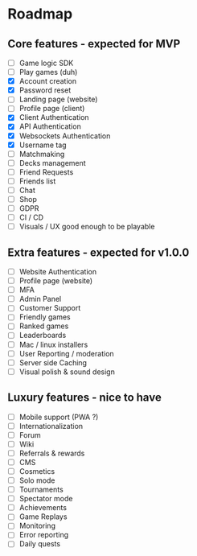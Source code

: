 # Roadmap

## Core features - expected for MVP

- [ ] Game logic SDK
- [ ] Play games (duh)
- [x] Account creation
- [x] Password reset
- [ ] Landing page (website)
- [ ] Profile page (client)
- [x] Client Authentication
- [x] API Authentication
- [x] Websockets Authentication
- [x] Username tag
- [ ] Matchmaking
- [ ] Decks management
- [ ] Friend Requests
- [ ] Friends list
- [ ] Chat
- [ ] Shop
- [ ] GDPR
- [ ] CI / CD
- [ ] Visuals / UX good enough to be playable

## Extra features - expected for v1.0.0

- [ ] Website Authentication
- [ ] Profile page (website)
- [ ] MFA
- [ ] Admin Panel
- [ ] Customer Support
- [ ] Friendly games
- [ ] Ranked games
- [ ] Leaderboards
- [ ] Mac / linux installers
- [ ] User Reporting / moderation
- [ ] Server side Caching
- [ ] Visual polish & sound design

## Luxury features - nice to have

- [ ] Mobile support (PWA ?)
- [ ] Internationalization
- [ ] Forum
- [ ] Wiki
- [ ] Referrals & rewards
- [ ] CMS
- [ ] Cosmetics
- [ ] Solo mode
- [ ] Tournaments
- [ ] Spectator mode
- [ ] Achievements
- [ ] Game Replays
- [ ] Monitoring
- [ ] Error reporting
- [ ] Daily quests
